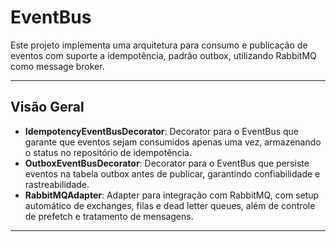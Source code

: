 # EventBus

Este projeto implementa uma arquitetura para consumo e publicação de eventos com suporte a idempotência, padrão outbox, utilizando RabbitMQ como message broker.

---

## Visão Geral

- **IdempotencyEventBusDecorator**: Decorator para o EventBus que garante que eventos sejam consumidos apenas uma vez, armazenando o status no repositório de idempotência.
- **OutboxEventBusDecorator**: Decorator para o EventBus que persiste eventos na tabela outbox antes de publicar, garantindo confiabilidade e rastreabilidade.
- **RabbitMQAdapter**: Adapter para integração com RabbitMQ, com setup automático de exchanges, filas e dead letter queues, além de controle de prefetch e tratamento de mensagens.

---